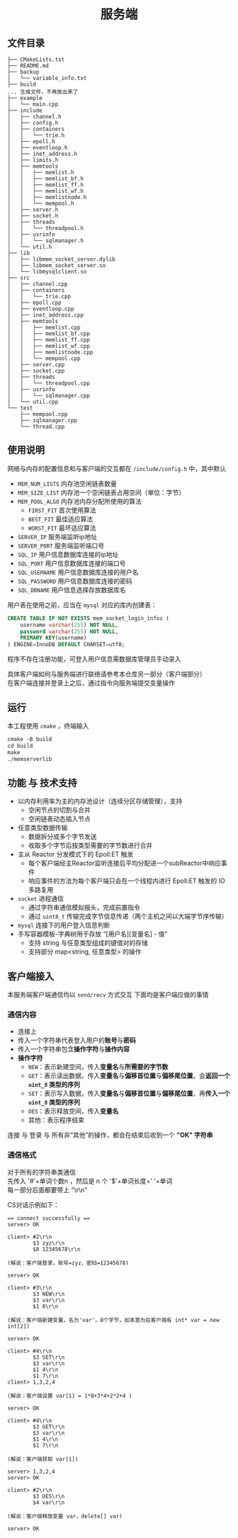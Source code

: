 <h1 align="center">服务端</h1>  

## 文件目录

```
├── CMakeLists.txt
├── README.md
├── backup
│   └── variable_info.txt
├── build
... 生成文件，不再放出来了
├── example
│   └── main.cpp
├── include
│   ├── channel.h
│   ├── config.h
│   ├── containers
│   │   └── trie.h
│   ├── epoll.h
│   ├── eventloop.h
│   ├── inet_address.h
│   ├── limits.h
│   ├── memtools
│   │   ├── memlist.h
│   │   ├── memlist_bf.h
│   │   ├── memlist_ff.h
│   │   ├── memlist_wf.h
│   │   ├── memlistnode.h
│   │   └── mempool.h
│   ├── server.h
│   ├── socket.h
│   ├── threads
│   │   └── threadpool.h
│   ├── usrinfo
│   │   └── sqlmanager.h
│   └── util.h
├── lib
│   ├── libmem_socket_server.dylib
│   ├── libmem_socket_server.so
│   └── libmysqlclient.so
├── src
│   ├── channel.cpp
│   ├── containers
│   │   └── trie.cpp
│   ├── epoll.cpp
│   ├── eventloop.cpp
│   ├── inet_address.cpp
│   ├── memtools
│   │   ├── memlist.cpp
│   │   ├── memlist_bf.cpp
│   │   ├── memlist_ff.cpp
│   │   ├── memlist_wf.cpp
│   │   ├── memlistnode.cpp
│   │   └── mempool.cpp
│   ├── server.cpp
│   ├── socket.cpp
│   ├── threads
│   │   └── threadpool.cpp
│   ├── usrinfo
│   │   └── sqlmanager.cpp
│   └── util.cpp
└── test
    ├── mempool.cpp
    ├── sqlmanager.cpp
    └── thread.cpp
```

## 使用说明

网络与内存的配置信息和与客户端的交互都在 `/include/config.h` 中，其中默认

- `MEM_NUM_LISTS` 内存池空闲链表数量
- `MEM_SIZE_LIST` 内存池一个空闲链表占用空间（单位：字节）
- `MEM_POOL_ALGO` 内存池内存分配所使用的算法
  - `FIRST_FIT` 首次使用算法
  - `BEST_FIT` 最佳适应算法
  - `WORST_FIT` 最坏适应算法
- `SERVER_IP` 服务端监听ip地址
- `SERVER_PORT` 服务端监听端口号
- `SQL_IP` 用户信息数据库连接的ip地址
- `SQL_PORT` 用户信息数据库连接的端口号
- `SQL_USERNAME` 用户信息数据库连接的用户名
- `SQL_PASSWORD` 用户信息数据库连接的密码
- `SQL_DBNAME` 用户信息选择存放数据库名

用户表在使用之前，应当在 `mysql` 对应的库内创建表：

```sql
CREATE TABLE IF NOT EXISTS mem_socket_login_infos (
    username varchar(255) NOT NULL,
    password varchar(255) NOT NULL,
    PRIMARY KEY(username)
) ENGINE=InnoDB DEFAULT CHARSET=utf8;
```

程序不存在注册功能，可登入用户信息需数据库管理员手动录入

具体客户端如何与服务端进行联络请参考本仓库另一部分（客户端部分）  
在客户端连接并登录上之后，通过指令向服务端提交变量操作  

## 运行

本工程使用 `cmake` ，终端输入

```txt
cmake -B build
cd build
make
./memserverlib
```

## 功能 与 技术支持

- 以内存利用率为主的内存池设计（连续分区存储管理），支持
    - 空闲节点的切割与合并
    - 空闲链表动态插入节点
- 任意类型数据传输
    - 数据拆分成多个字节发送
    - 收取多个字节后按类型需要的字节数进行合并
- 主从 Reactor 分发模式下的 Epoll:ET 触发
    - 每个客户端经主Reactor监听连接后平均分配进一个subReactor中响应事件
    - 响应事件的方法为每个客户端只会在一个线程内进行 Epoll:ET 触发的 IO 多路复用
- `socket` 进程通信
    - 通过字符串通信模拟报头，完成前置指令
    - 通过 `uint8_t` 传输完成字节信息传递（两个主机之间以大端字节序传输）
- `mysql` 连接下的用户登入信息判断
- 手写容器模板-字典树用于存放 “[用户名][变量名] - 值”
    - 支持 string 与任意类型组成的键值对的存储
    - 支持部分 map<string, 任意类型> 的操作

## 客户端接入

本服务端客户端通信均以 `send/recv` 方式交互
下面均是客户端应做的事情

### 通信内容

- 连接上
- 传入一个字符串代表登入用户的**账号**与**密码**
- 传入一个字符串包含**操作字符**与**操作内容**
- **操作字符**
    - `NEW`：表示新建空间，传入**变量名**与**所需要的字节数**
    - `GET`：表示读出数据，传入**变量名**与**偏移首位置**与**偏移尾位置**，会**返回一个 `uint_8` 类型的序列**
    - `SET`：表示写入数据，传入**变量名**与**偏移首位置**与**偏移尾位置**，再**传入一个 `uint_8` 类型的序列**
    - `DES`：表示释放空间，传入**变量名**
    - 其他：表示程序结束
    
连接 与 登录 与 所有非“其他”的操作，都会在结束后收到一个 **"OK" 字符串**

### 通信格式

对于所有的字符串类通信  
先传入 '#'+单词个数n ，然后是 n 个 '$'+单词长度+' '+单词  
每一部分后面都要带上 "\r\n"  
  
CS对话示例如下：

```
== connect successfully ==
server> OK

client> #2\r\n
        $3 zyz\r\n
        $8 12345678\r\n

(解说：客户端登录，账号=zyz，密码=12345678)

server> OK

client> #3\r\n
        $3 NEW\r\n
        $3 var\r\n
        $1 8\r\n

(解说：客户端新建变量，名为'var'，8个字节，如本意为在客户端有 int* var = new int[2])

server> OK

client> #4\r\n
        $3 SET\r\n
        $3 var\r\n
        $1 4\r\n
        $1 7\r\n
client> 1,3,2,4

(解说：客户端设置 var[1] = 1*8+3*4+2*2+4 )

server> OK

client> #4\r\n
        $3 GET\r\n
        $3 var\r\n
        $1 4\r\n
        $1 7\r\n

(解说：客户端获取 var[1])

server> 1,3,2,4
server> OK

client> #2\r\n
        $3 DES\r\n
        $4 var\r\n

(解说：客户端释放变量 var，delete[] var)

server> OK
```